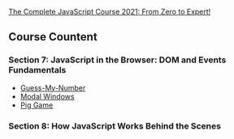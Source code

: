 [The Complete JavaScript Course 2021: From Zero to Expert!](https://www.udemy.com/course/the-complete-javascript-course/)

## Course Countent

### Section 7: JavaScript in the Browser: DOM and Events Fundamentals

- [Guess-My-Number](https://github.com/MariyaLcs/js-zero-to-mastery/tree/main/07%20DOM%20and%20Events%20Fundamentals/Guess-My-Number)
- [Modal Windows](https://github.com/MariyaLcs/js-zero-to-mastery/tree/main/07%20DOM%20and%20Events%20Fundamentals/Modal%20window)
- [Pig Game](https://github.com/MariyaLcs/js-zero-to-mastery/tree/main/07%20DOM%20and%20Events%20Fundamentals/Pig-Game)

### Section 8: How JavaScript Works Behind the Scenes
